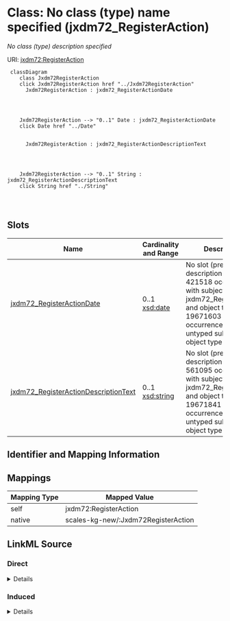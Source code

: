 

# Class: No class (type) name specified (jxdm72_RegisterAction)


_No class (type) description specified_





URI: [jxdm72:RegisterAction](http://release.niem.gov/niem/domains/jxdm/7.2/#RegisterAction)






```mermaid
 classDiagram
    class Jxdm72RegisterAction
    click Jxdm72RegisterAction href "../Jxdm72RegisterAction"
      Jxdm72RegisterAction : jxdm72_RegisterActionDate
        
          
    
    
    Jxdm72RegisterAction --> "0..1" Date : jxdm72_RegisterActionDate
    click Date href "../Date"

        
      Jxdm72RegisterAction : jxdm72_RegisterActionDescriptionText
        
          
    
    
    Jxdm72RegisterAction --> "0..1" String : jxdm72_RegisterActionDescriptionText
    click String href "../String"

        
      
```




<!-- no inheritance hierarchy -->


## Slots

| Name | Cardinality and Range | Description | Inheritance |
| ---  | --- | --- | --- |
| [jxdm72_RegisterActionDate](../slots/jxdm72_RegisterActionDate.md) | 0..1 <br/> [xsd:date](xsd:date) | No slot (predicate) description specified <br/> 421518 occurrences with subject type jxdm72_RegisterAction and object type date.<br/>19671603 occurrences with untyped subjects and object type date. | direct |
| [jxdm72_RegisterActionDescriptionText](../slots/jxdm72_RegisterActionDescriptionText.md) | 0..1 <br/> [xsd:string](xsd:string) | No slot (predicate) description specified <br/> 561095 occurrences with subject type jxdm72_RegisterAction and object type string.<br/>19671841 occurrences with untyped subjects and object type string. | direct |









## Identifier and Mapping Information








## Mappings

| Mapping Type | Mapped Value |
| ---  | ---  |
| self | jxdm72:RegisterAction |
| native | scales-kg-new/:Jxdm72RegisterAction |







## LinkML Source

<!-- TODO: investigate https://stackoverflow.com/questions/37606292/how-to-create-tabbed-code-blocks-in-mkdocs-or-sphinx -->

### Direct

<details>

```yaml
name: jxdm72_RegisterAction
conforms_to: No schema conformance document specified
description: No class (type) description specified
title: No class (type) name specified
notes:
- Class with 94929 occurrences.
rank: 1000
slots:
- jxdm72_RegisterActionDate
- jxdm72_RegisterActionDescriptionText
class_uri: jxdm72:RegisterAction

```
</details>

### Induced

<details>

```yaml
name: jxdm72_RegisterAction
conforms_to: No schema conformance document specified
description: No class (type) description specified
title: No class (type) name specified
notes:
- Class with 94929 occurrences.
rank: 1000
attributes:
  jxdm72_RegisterActionDate:
    name: jxdm72_RegisterActionDate
    description: No slot (predicate) description specified
    comments:
    - 421518 occurrences with subject type jxdm72_RegisterAction and object type date.
    - 19671603 occurrences with untyped subjects and object type date.
    examples:
    - description: jxdm72_RegisterAction → date
      object:
        example_object: '2002-02-01'
        example_object_type: date
        example_predicate: jxdm72:RegisterActionDate
        example_subject: scales/Docket/100271
        example_subject_type: jxdm72_RegisterAction
    - description: None → date
      object:
        example_object: '2016-02-02'
        example_object_type: date
        example_predicate: jxdm72:RegisterActionDate
        example_subject: scales/DocketEntry/almd;;1:16-cr-00020_de0
        example_subject_type: None
    from_schema: scales-kg-new
    rank: 1000
    slot_uri: jxdm72:RegisterActionDate
    alias: jxdm72_RegisterActionDate
    owner: jxdm72_RegisterAction
    domain_of:
    - jxdm72_RegisterAction
    range: date
  jxdm72_RegisterActionDescriptionText:
    name: jxdm72_RegisterActionDescriptionText
    description: No slot (predicate) description specified
    comments:
    - 561095 occurrences with subject type jxdm72_RegisterAction and object type string.
    - 19671841 occurrences with untyped subjects and object type string.
    examples:
    - description: jxdm72_RegisterAction → string
      object:
        example_object: BOND FORFEITURE JUDGMENT CALENDAR on 2002-09-24 00:00:00.000
        example_object_type: string
        example_predicate: jxdm72:RegisterActionDescriptionText
        example_subject: scales/Docket/100271
        example_subject_type: jxdm72_RegisterAction
    - description: None → string
      object:
        example_object: 'INDICTMENT as to 01C9DB7 (1) count(s) 1. FORFEITURE ALLEGATION.
          (cb, ) Modified on 10/6/2016 to strike forfeiture allegation pursuant to
          order this date. (ajr, ). (Entered: 02/04/2016)'
        example_object_type: string
        example_predicate: jxdm72:RegisterActionDescriptionText
        example_subject: scales/DocketEntry/almd;;1:16-cr-00020_de0
        example_subject_type: None
    from_schema: scales-kg-new
    rank: 1000
    slot_uri: jxdm72:RegisterActionDescriptionText
    alias: jxdm72_RegisterActionDescriptionText
    owner: jxdm72_RegisterAction
    domain_of:
    - jxdm72_RegisterAction
    range: string
class_uri: jxdm72:RegisterAction

```
</details>